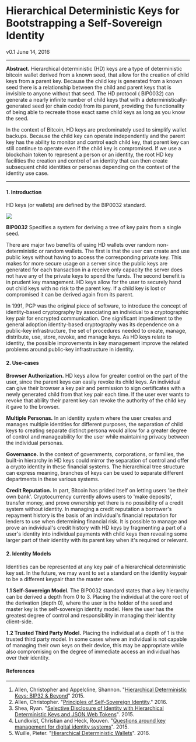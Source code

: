 # Hierarchical Deterministic Keys for Bootstrapping a Self-Sovereign Identity

v0.1 June 14, 2016

---

**Abstract.** Hierarchical deterministic (HD) keys are a type of deterministic bitcoin wallet derived from a known seed, that allow for the creation of child keys from a parent key. Because the child key is generated from a known seed there is a relationship between the child and parent keys that is invisible to anyone without that seed. The HD protocol ( BIP0032) can generate a nearly infinite number of child keys that with a deterministically-generated seed (or chain code) from its parent, providing the functionality of being able to recreate those exact same child keys as long as you know the seed. 

In the context of Bitcoin, HD keys are predominately used to simplify wallet backups. Because the child key can operate independently and the parent key has the ability to monitor and control each child key, that parent key can still continue to operate even if the child key is compromised. If we use a blockchain token to represent a person or an identity, the root HD key facilities the creation and control of an identity that can then create subsequent child identities or personas depending on the context of the identity use case.

---

#### 1. Introduction

HD keys (or wallets) are defined by the BIP0032 standard. 

![](https://raw.githubusercontent.com/bitcoin/bips/master/bip-0032/derivation.png)

**BIP0032** Specifies a system for deriving a tree of key pairs from a single seed.

There are major two benefits of using HD wallets over random non-deterministic or random wallets. The first is that the user can create and use public keys without having to access the corresponding private key. This makes for more secure usage on a server since the public keys are generated for each transaction in a receive only capacity the server does not have any of the private keys to spend the funds. The second benefit is in prudent key management. HD keys allow for the user to securely hand out child keys with no risk to the parent key. If a child key is lost or compromised it can be derived again from its parent.

In 1991, PGP was the original piece of software, to introduce the concept of identity-based cryptography by associating an individual to a cryptographic key pair for encrypted communication. One significant impediment to the general adoption identity-based cryptography was its dependence on a public-key infrastructure, the set of procedures needed to create, manage, distribute, use, store, revoke, and manage keys. As HD keys relate to identity, the possible improvements in key management improve the related problems around public-key infrastructure in identity.

#### 2. Use-cases

**Browser Authorization.**
HD keys allow for greater control on the part of the user, since the parent keys can easily revoke its child keys. An individual can give their browser a key pair and permission to sign certificates with a newly generated child from that key pair each time. If the user ever wants to revoke that ability their parent key can revoke the authority of the child key it gave to the browser.

**Multiple Personas.**
In an identity system where the user creates and manages multiple identities for different purposes, the separation of child keys to creating separate distinct persona would allow for a greater degree of control and manageability for the user while maintaining privacy between the individual personas.

**Governance.**
In the context of governments, corporations, or families, the built-in hierarchy in HD keys could mirror the separation of control and offer a crypto identity in these financial systems. The hierarchical tree structure can express meaning, branches of keys can be used to separate different departments in these various systems.

**Credit Reputation.**
In part, Bitcoin has prided itself on letting users 'be their own bank'. Cryptocurrency currently allows users to 'make deposits', transfer money, and prove ownership yet there is no possibility of a credit system without identity. In managing a credit reputation a borrower's repayment history is the basis of an individual's financial reputation for lenders to use when determining financial risk. It is possible to manage and prove an individual's credit history with HD keys by fragmenting a part of a user's identity into individual payments with child keys then revealing some larger part of their identity with its parent key when it's required or relevant.

#### 2. Identity Models

Identities can be represented at any key pair of a hierarchical deterministic key set. In the future, we may want to set a standard on the identity keypair to be a different keypair than the master one.

**1.1 Self-Sovereign Model.** 
The BIP0032 standard states that a key hierarchy can be derived a depth from 0 to 3. Placing the individual at the core root of the derivation (depth 0), where the user is the holder of the seed and master key is the self-sovereign identity model. Here the user has the greatest degree of control and responsibility in managing their identity client-side.

**1.2 Trusted Third Party Model.**
Placing the individual at a depth of 1 is the trusted third party model. In some cases where an individual is not capable of managing their own keys on their device, this may be appropriate while also compromising on the degree of immediate access an individual has over their identity.

#### References
---

1. Allen, Christopher and Appelcline, Shannon. "[Hierarchical Deterministic Keys: BIP32 & Beyond](https://github.com/WebOfTrustInfo/rebooting-the-web-of-trust/blob/master/topics-and-advance-readings/hierarchical-deterministic-keys--bip32-and-beyond.md)" 2015.
2. Allen, Christopher. "[Principles of Self-Sovereign Identity](https://github.com/ChristopherA/self-sovereign-identity)." 2016.
2. Shea, Ryan. "[Selective Disclosure of Identity with Hierarchical Deterministic Keys and JSON Web Tokens](https://github.com/WebOfTrustInfo/rebooting-the-web-of-trust/blob/master/topics-and-advance-readings/Selective-Disclosure-of-Identity.md)". 2015.
3. Lundkvist, Christian and Heck, Rouven. "[Questions around key management for digital identity systems](https://github.com/WebOfTrustInfo/rebooting-the-web-of-trust/blob/068c409acc117c81cf7a95e1c00f647d1557a943/topics-and-advance-readings/Identity-Property-Simulation.md)". 2015.
4. Wuille, Pieter. "[Hierarchical Deterministic Wallets](https://github.com/bitcoin/bips/blob/master/bip-0032.mediawiki)". 2016.
